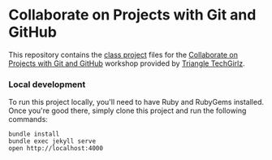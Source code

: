 Collaborate on Projects with Git and GitHub
===========================================

This repository contains the [class project](http://jasonrudolph.com/triangle-techgirlz-project/) files for the [Collaborate on Projects with Git and GitHub](https://www.eventbrite.com/e/triangle-techgirlz-collaborate-on-projects-with-git-github-tickets-21414162336) workshop provided by [Triangle TechGirlz](http://www.techgirlz.org/raleigh-durham-techgirlz-group/).

### Local development

To run this project locally, you'll need to have Ruby and RubyGems installed. Once you're good there, simply clone this project and run the following commands:

```
bundle install
bundle exec jekyll serve
open http://localhost:4000
```

